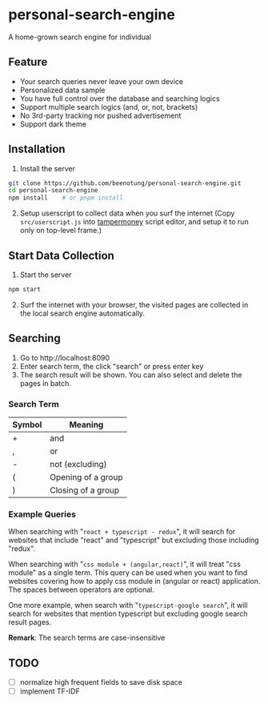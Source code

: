 # personal-search-engine

A home-grown search engine for individual

## Feature

- Your search queries never leave your own device
- Personalized data sample
- You have full control over the database and searching logics
- Support multiple search logics (and, or, not, brackets)
- No 3rd-party tracking nor pushed advertisement
- Support dark theme

## Installation

1. Install the server

```bash
git clone https://github.com/beenotung/personal-search-engine.git
cd personal-search-engine
npm install    # or pnpm install
```

2. Setup userscript to collect data when you surf the internet
   (Copy `src/userscript.js` into [tampermoney](https://www.tampermonkey.net) script editor, and setup it to run only on top-level frame.)

## Start Data Collection

1. Start the server

```bash
npm start
```

2. Surf the internet with your browser, the visited pages are collected in the local search engine automatically.

## Searching

1. Go to http://localhost:8090
2. Enter search term, the click "search" or press enter key
3. The search result will be shown.
   You can also select and delete the pages in batch.

### Search Term

| Symbol | Meaning            |
| ------ | ------------------ |
| +      | and                |
| ,      | or                 |
| -      | not (excluding)    |
| (      | Opening of a group |
| )      | Closing of a group |

### Example Queries

When searching with "`react + typescript - redux`", it will search for websites that include "react" and "typescript" but excluding those including "redux".

When searching with "`css module + (angular,react)`", it will treat "css module" as a single term. This query can be used when you want to find websites covering how to apply css module in (angular or react) application.
The spaces between operators are optional.

One more example, when search with "`typescript-google search`", it will search for websites that mention typescript but excluding google search result pages.

**Remark**: The search terms are case-insensitive

## TODO

- [ ] normalize high frequent fields to save disk space
- [ ] implement TF-IDF
